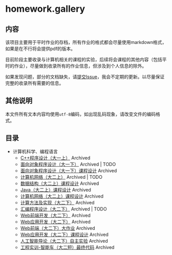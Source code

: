 # homework.gallery

## 内容

该项目主要用于平时作业的存档，所有作业的格式都会尽量使用markdown格式，如果是在不行将会提供pdf的版本。

目前阶段主要收录与计算机相关的课程的实验，后续将会课程的其他内容（包括平时的作业），尽量做到收录所有的作业信息，但涉及到个人信息的除外。

如果发现问题，部分的文档缺失，请[提交Issue](https://github.com/h1542462994/homework.gallery/issues)，我会不定期的更新。以尽量保证完整的收录所有需要的信息。

## 其他说明

本文件所有文本内容均使用`utf-8`编码，如出现乱码现象，请改变文件的编码格式。

## 目录

- 计算机科学、编程语言
  - [C++程序设计（大一上）](./computer%20science/cppfirst/index.md) Archived
  - [面向对象程序设计（大一下）](./computer%20science/cppobj/index.md) Archived | TODO
  - [面向对象程序设计（大一下）课程设计](https://github.com/h1542462994/homework.contact) Archived
  - [计算机网络（大二上）](./computer%20science/net/index.md) Archived | TODO
  - [数据结构（大二上）课程设计](https://github.com/h1542462994/homework.avl-tree) Archived
  - [Java（大二上）课程设计](https://github.com/h1542462994/homework.getprize) Archived
  - [计算机网络（大二上）课程设计](https://github.com/h1542462994/homework.package_analyse) Archived
  - [计算方法及实现（大二下）](./computer%20science/caclulate_method/index.md) Archived
  - [汇编程序设计（大二下）](./computer%20science/assembly/index.md) Archived | TODO
  - [Web前端开发（大二下）](./computer%20science/web_front/index.md) Archived
  - [Web应用开发（大二下）](./computer%20science/web/index.md) Archived
  - [Web前端（大二下）大作业](https://github.com/h1542462994/homework.xzjutcom) Archived
  - [Web应用开发（大二下）课程设计](https://github.com/h1542462994/homework.xhealthcode) Archived
  - [人工智能导论（大二下）自主实验](https://github.com/h1542462994/homework.pokeman_selector) Archived
  - [工程实训-智能车（大二短）最终代码](https://github.com/h1542462994/homework.4wd) Archived
  